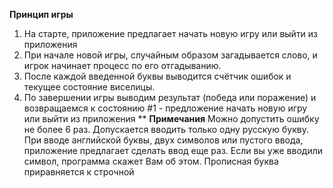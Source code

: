 **Принцип игры**
1. На старте, приложение предлагает начать новую игру или выйти из приложения
2. При начале новой игры, случайным образом загадывается слово, и игрок начинает процесс по его отгадыванию.
3. После каждой введенной буквы выводится счётчик ошибок и текущее состояние виселицы.
4. По завершении игры выводим результат (победа или поражение) и возвращаемся к состоянию #1 - предложение начать новую игру или выйти из приложения
**
**Примечания**
Можно допустить ошибку не более 6 раз.
Допускается вводить только одну русскую букву.
При вводе английской буквы, двух символов или пустого ввода, приложение предлагает сделать ввод еще раз.
Если вы уже вводили символ, программа скажет Вам об этом.
Прописная буква приравняется к строчной
